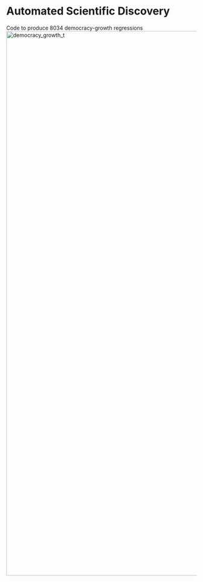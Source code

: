 # Automated Scientific Discovery
Code to produce 8034 democracy-growth regressions
<img width="1440" alt="democracy_growth_t" src="https://user-images.githubusercontent.com/19677270/140641058-e386c71a-01fb-48eb-9ff0-93e7db0a1fdb.png">


